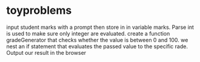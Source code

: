 # toyproblems
<!-- student grade generator  -->
input student marks with a prompt then store in in variable marks. Parse  int is used to make sure only integer are evaluated.
create a function gradeGenerator that checks whether the value is between 0 and 100.
we nest an if statement that evaluates the passed value to the specific rade.
Output our result in the browser

